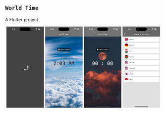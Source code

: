 ## `World Time`

A Flutter project.

<p align="middle">
<img alt='Loading' src='https://github.com/ImrulEmon/World_Time/blob/main/OUTPUT/S_loading.png' width='24%'/>
<img alt='Day UI' src='https://github.com/ImrulEmon/World_Time/blob/main/OUTPUT/day.png' width='24%'/>
<img alt='Night UI' src='https://github.com/ImrulEmon/World_Time/blob/main/OUTPUT/night.png' width='24%'/>
<img alt='Location List' src='https://github.com/ImrulEmon/World_Time/blob/main/OUTPUT/location.png' width='24%'/>
</p>
